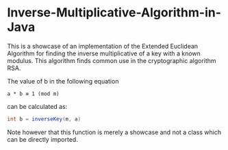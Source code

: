 # Inverse-Multiplicative-Algorithm-in-Java

This is a showcase of an implementation of the Extended Euclidean Algorithm for finding the inverse multiplicative of a key with a known modulus.
This algorithm finds common use in the cryptographic algorithm RSA.

The value of b in the following equation

`` a * b ≡ 1 (mod m) ``

can be calculated as:

```java
int b = inverseKey(m, a)
```

Note however that this function is merely a showcase and not a class which can be directly imported.
